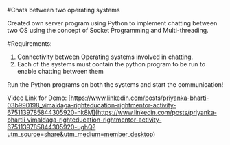#Chats between two operating systems

Created own server program using Python to implement chatting between two OS using the concept of Socket Programming and Multi-threading.

#Requirements:
1. Connectivity between Operating systems involved in chatting.
2. Each of the systems must contain the python program to be run to enable chatting between them

Run the Python programs on both the systems and start the communication!

Video Link for Demo:
[https://www.linkedin.com/posts/priyanka-bharti-03b990198_vimaldaga-righteducation-rightmentor-activity-6751139785844305920-nk8M](https://www.linkedin.com/posts/priyanka-bhartii_vimaldaga-righteducation-rightmentor-activity-6751139785844305920-ughQ?utm_source=share&utm_medium=member_desktop)
